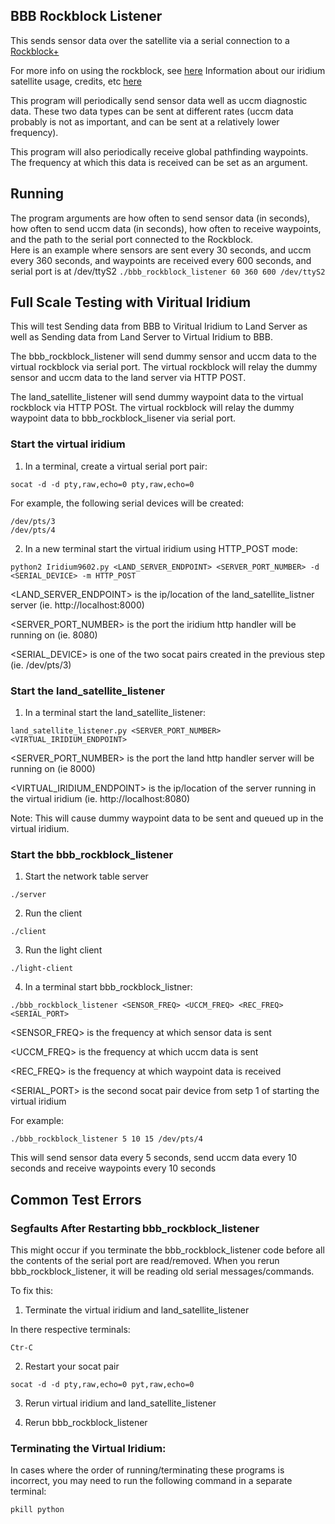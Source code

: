 ## BBB Rockblock Listener
This sends sensor data over the satellite via a serial connection
to a [Rockblock+](https://www.rock7.com/products/rockblock-iridium-9602-satellite-modem)

For more info on using the rockblock, see [here](https://docs.rockblock.rock7.com/docs)
Information about our iridium satellite usage, credits, etc [here](https://rockblock.rock7.com/Operations)

This program will periodically send sensor data well as uccm diagnostic data.
These two data types can be sent at different rates (uccm data probably is not as important,
and can be sent at a relatively lower frequency).

This program will also periodically receive global pathfinding waypoints.
The frequency at which this data is received can be set as an argument. 

## Running
The program arguments are how often to send sensor data (in seconds),
how often to send uccm data (in seconds), how often to receive waypoints,
and the path to the serial port connected to the Rockblock.  
Here is an example where sensors are sent every 30 seconds, and uccm every
360 seconds, and waypoints are received every 600 seconds, 
and serial port is at /dev/ttyS2
```./bbb_rockblock_listener 60 360 600 /dev/ttyS2```

## Full Scale Testing with Viritual Iridium
This will test Sending data from BBB to Viritual Iridium to Land Server
as well as Sending data from Land Server to Virtual Iridium to BBB.

The bbb_rockblock_listener will send dummy sensor and uccm data to the virtual rockblock via serial port.
The virtual rockblock will relay the dummy sensor and uccm data to the land server via HTTP POST.

The land_satellite_listener will send dummy waypoint data to the virtual rockblock via HTTP POSt.
The virtual rockblock will relay the dummy waypoint data to bbb_rockblock_lisener via serial port.

### Start the virtual iridium
1. In a terminal, create a virtual serial port pair:
```
socat -d -d pty,raw,echo=0 pty,raw,echo=0
```

For example, the following serial devices will be created:
```
/dev/pts/3
/dev/pts/4
```

2. In a new terminal start the virtual iridium using HTTP_POST mode:
```
python2 Iridium9602.py <LAND_SERVER_ENDPOINT> <SERVER_PORT_NUMBER> -d <SERIAL_DEVICE> -m HTTP_POST
```

<LAND_SERVER_ENDPOINT> is the ip/location of the land_satellite_listner server (ie. http://localhost:8000)

<SERVER_PORT_NUMBER> is the port the iridium http handler will be running on (ie. 8080)

<SERIAL_DEVICE> is one of the two socat pairs created in the previous step (ie. /dev/pts/3)

### Start the land_satellite_listener
1. In a terminal start the land_satellite_listener:
```
land_satellite_listener.py <SERVER_PORT_NUMBER> <VIRTUAL_IRIDIUM_ENDPOINT>
```

<SERVER_PORT_NUMBER> is the port the land http handler server will be running on (ie 8000)

<VIRTUAL_IRIDIUM_ENDPOINT> is the ip/location of the server running in the virtual iridium (ie. http://localhost:8080)

Note: This will cause dummy waypoint data to be sent and queued up in the virtual iridium.


### Start the bbb_rockblock_listener
1. Start the network table server
```
./server
```

2. Run the client
```
./client
```

3. Run the light client
```
./light-client
```

4. In a terminal start bbb_rockblock_listner:
```
./bbb_rockblock_listener <SENSOR_FREQ> <UCCM_FREQ> <REC_FREQ> <SERIAL_PORT>
```

<SENSOR_FREQ> is the frequency at which sensor data is sent

<UCCM_FREQ> is the frequency at which uccm data is sent

<REC_FREQ> is the frequency at which waypoint data is received

<SERIAL_PORT> is the second socat pair device from setp 1 of starting the virtual iridium 

For example:
```
./bbb_rockblock_listener 5 10 15 /dev/pts/4
```

This will send sensor data every 5 seconds, send uccm data every 10 seconds and receive waypoints every 10 seconds

## Common Test Errors
### Segfaults After Restarting bbb_rockblock_listener
This might occur if you terminate the bbb_rockblock_listener code before all the contents of the serial port are read/removed.
When you rerun bbb_rockblock_listener, it will be reading old serial messages/commands.

To fix this:

1. Terminate the virtual iridium and land_satellite_listener 

In there respective terminals:
```
Ctr-C
```

2. Restart your socat pair
```
socat -d -d pty,raw,echo=0 pyt,raw,echo=0
```

3. Rerun virtual iridium and land_satellite_listener

4. Rerun bbb_rockblock_listener

### Terminating the Virtual Iridium:
In cases where the order of running/terminating these programs is incorrect, you may need to run the following command in a separate terminal:
```
pkill python
```

